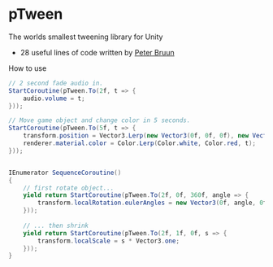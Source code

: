 pTween 
======
The worlds smallest tweening library for Unity
- 28 useful lines of code written by [Peter Bruun](http://www.twitter.com/ptrbrn)

How to use

```cs
// 2 second fade audio in.
StartCoroutine(pTween.To(2f, t => { 
	audio.volume = t; 
}));

// Move game object and change color in 5 seconds.
StartCoroutine(pTween.To(5f, t => { 
	transform.position = Vector3.Lerp(new Vector3(0f, 0f, 0f), new Vector3(10f, 10f, 0f));
	renderer.material.color = Color.Lerp(Color.white, Color.red, t);
}));


IEnumerator SequenceCoroutine()
{
	// first rotate object...
	yield return StartCoroutine(pTween.To(2f, 0f, 360f, angle => {
    	transform.localRotation.eulerAngles = new Vector3(0f, angle, 0f);
    }));
    
    // ... then shrink
    yield return StartCoroutine(pTween.To(2f, 1f, 0f, s => {
    	transform.localScale = s * Vector3.one;
    }));
}

```
